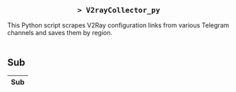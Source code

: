 <h3 align="center">
    <samp>&gt; V2rayCollector_py</samp>
</h3>

This Python script scrapes V2Ray configuration links from various Telegram channels and saves them by region.
<br>
<br>
## Sub
| Sub |
|-----|



































































































































































































































































































































































































































































































































































































































































































































































































































































































































































































































































































































































































































































































































































































































































































































































































































































































































































































































































































































































































































































































































































































































































































































































































































































































































































































































































































































































































































































































































































































































































































































































































































































































































































































































































































































































































































































































































































































































































































































































































































































































































































































































































































































































